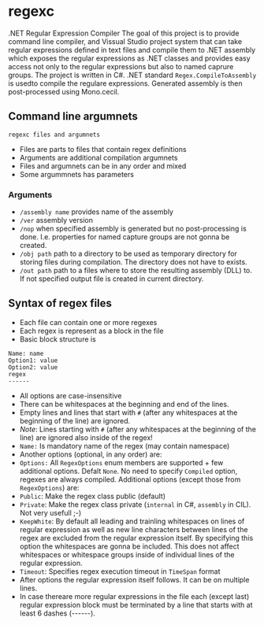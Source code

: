 # regexc
.NET Regular Expression Compiler
The goal of this project is to provide command line compiler, and Vissual Studio project system that can take regular expressions defined in text files and compile them to .NET assembly which exposes the regular expressions as .NET classes and provides easy access not only to the regular expressions but also to named caprure groups.
The project is written in C#. .NET standard ``Regex.CompileToAssembly`` is usedto compile the regulare expressions. Generated assembly is then post-processed using Mono.cecil.

## Command line argumnets
```
regexc files and argumnets
```
* Files are parts to files that contain regex definitions
* Arguments are additional compilation argumnets
* Files and argumnets can be in any order and mixed
* Some argummnets has parameters

### Arguments
* ``/assembly name`` provides name of the assembly
* ``/ver`` assembly version
* ``/nop`` when specified assembly is generated but no post-processing is done. I.e. properties for named capture groups are not gonna be created.
* ``/obj path`` path to a directory to be used as temporary directory for storing files during compilation. The directory does not have to exists.
* ``/out path`` path to a files where to store the resulting assembly (DLL) to. If not specified output file is created in current directory.

## Syntax of regex files
* Each file can contain one or more regexes
* Each regex is represent as a block in the file
* Basic block structure is
```
Name: name
Option1: value
Option2: value
regex
------
````
* All options are case-insensitive
* There can be whitespaces at the beginning and end of the lines.
* Empty lines and lines that start with ``#`` (after any whitespaces at the beginning of the line) are ignored.
 * *Note*: Lines starting with ``#`` (after any whitespaces at the beginning of the line) are ignored also inside of the regex!
* ``Name:`` Is mandatory name of the regex (may contain namespace)
* Another options (optional, in any order) are:
 * ``Options:`` All ``RegexOptions`` enum members are supported + few additional options. Defalt ``None``. No need to specify ``Compiled`` option, regexes are always compiled. Additional options (except those from ``RegexOptions``) are:
  * ``Public``: Make the regex class public (default)
  * ``Private``: Make the regex class private (``internal`` in C#, ``assembly`` in CIL). Not very usefull ;-)
  * ``KeepWhite``: By default all leading and trainling whitespaces on lines of regular expression as well as new line characters between lines of the regex are excluded from the regular expression itself. By specifying this option the whitespaces are gonna be included. This does not affect whitespaces or whitespace groups inside of individual lines of the regular expression.
 * ``Timeout``: Specifies regex execution timeout in ``TimeSpan`` format
* After options the regular expression itself follows. It can be on multiple lines.
* In case thereare more regular expressions in the file each (except last) regular expression block must be terminated by a line that starts with at least 6 dashes (------).
